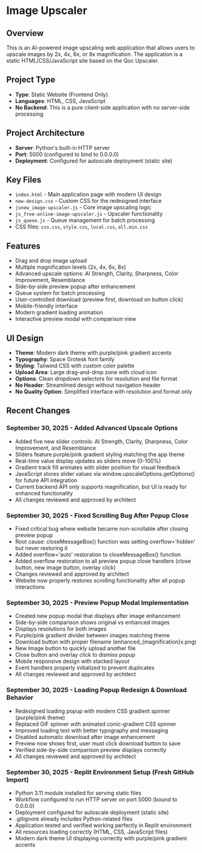 # Image Upscaler

## Overview
This is an AI-powered image upscaling web application that allows users to upscale images by 2x, 4x, 6x, or 8x magnification. The application is a static HTML/CSS/JavaScript site based on the Qoc Upscaler.

## Project Type
- **Type**: Static Website (Frontend Only)
- **Languages**: HTML, CSS, JavaScript
- **No Backend**: This is a pure client-side application with no server-side processing

## Project Architecture
- **Server**: Python's built-in HTTP server
- **Port**: 5000 (configured to bind to 0.0.0.0)
- **Deployment**: Configured for autoscale deployment (static site)

## Key Files
- `index.html` - Main application page with modern UI design
- `new-design.css` - Custom CSS for the redesigned interface
- `jsnew_image-upscaler.js` - Core image upscaling logic
- `js_free-online-image-upscaler.js` - Upscaler functionality
- `js_quene.js` - Queue management for batch processing
- CSS files: `css.css`, `style.css`, `local.css`, `all.min.css`

## Features
- Drag and drop image upload
- Multiple magnification levels (2x, 4x, 6x, 8x)
- Advanced upscale options: AI Strength, Clarity, Sharpness, Color Improvement, Resemblance
- Side-by-side preview popup after enhancement
- Queue system for batch processing
- User-controlled download (preview first, download on button click)
- Mobile-friendly interface
- Modern gradient loading animation
- Interactive preview modal with comparison view

## UI Design
- **Theme**: Modern dark theme with purple/pink gradient accents
- **Typography**: Space Grotesk font family
- **Styling**: Tailwind CSS with custom color palette
- **Upload Area**: Large drag-and-drop zone with cloud icon
- **Options**: Clean dropdown selectors for resolution and file format
- **No Header**: Streamlined design without navigation header
- **No Quality Option**: Simplified interface with resolution and format only

## Recent Changes

### September 30, 2025 - Added Advanced Upscale Options
- Added five new slider controls: AI Strength, Clarity, Sharpness, Color Improvement, and Resemblance
- Sliders feature purple/pink gradient styling matching the app theme
- Real-time value display updates as sliders move (0-100%)
- Gradient track fill animates with slider position for visual feedback
- JavaScript stores slider values via window.upscaleOptions.getOptions() for future API integration
- Current backend API only supports magnification, but UI is ready for enhanced functionality
- All changes reviewed and approved by architect

### September 30, 2025 - Fixed Scrolling Bug After Popup Close
- Fixed critical bug where website became non-scrollable after closing preview popup
- Root cause: closeMessageBox() function was setting overflow='hidden' but never restoring it
- Added overflow='auto' restoration to closeMessageBox() function
- Added overflow restoration to all preview popup close handlers (close button, new image button, overlay click)
- Changes reviewed and approved by architect
- Website now properly restores scrolling functionality after all popup interactions

### September 30, 2025 - Preview Popup Modal Implementation
- Created new popup modal that displays after image enhancement
- Side-by-side comparison shows original vs enhanced images
- Displays resolutions for both images
- Purple/pink gradient divider between images matching theme
- Download button with proper filename (enhanced_{magnification}x.png)
- New Image button to quickly upload another file
- Close button and overlay click to dismiss popup
- Mobile responsive design with stacked layout
- Event handlers properly initialized to prevent duplicates
- All changes reviewed and approved by architect

### September 30, 2025 - Loading Popup Redesign & Download Behavior
- Redesigned loading popup with modern CSS gradient spinner (purple/pink theme)
- Replaced GIF spinner with animated conic-gradient CSS spinner
- Improved loading text with better typography and messaging
- Disabled automatic download after image enhancement
- Preview now shows first, user must click download button to save
- Verified side-by-side comparison preview displays correctly
- All changes reviewed and approved by architect

### September 30, 2025 - Replit Environment Setup (Fresh GitHub Import)
- Python 3.11 module installed for serving static files
- Workflow configured to run HTTP server on port 5000 (bound to 0.0.0.0)
- Deployment configured for autoscale deployment (static site)
- .gitignore already includes Python-related files
- Application tested and verified working perfectly in Replit environment
- All resources loading correctly (HTML, CSS, JavaScript files)
- Modern dark theme UI displaying correctly with purple/pink gradient accents
